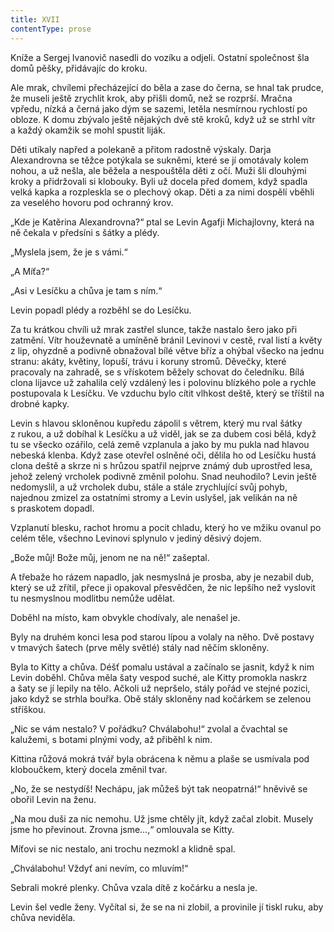 ```yaml
---
title: XVII
contentType: prose
---
```


<section>

Kníže a Sergej Ivanovič nasedli do vozíku a odjeli. Ostatní společnost šla domů pěšky, přidávajíc do kroku.

Ale mrak, chvílemi přecházející do běla a zase do černa, se hnal tak prudce, že museli ještě zrychlit krok, aby přišli domů, než se rozprší. Mračna vpředu, nízká a černá jako dým se sazemi, letěla nesmírnou rychlostí po obloze. K domu zbývalo ještě nějakých dvě stě kroků, když už se strhl vítr a každý okamžik se mohl spustit liják.

Děti utíkaly napřed a polekaně a přitom radostně výskaly. Darja Alexandrovna se těžce potýkala se sukněmi, které se jí omotávaly kolem nohou, a už nešla, ale běžela a nespouštěla děti z očí. Muži šli dlouhými kroky a přidržovali si klobouky. Byli už docela před domem, když spadla velká kapka a rozpleskla se o plechový okap. Děti a za nimi dospělí vběhli za veselého hovoru pod ochranný krov.

„Kde je Katěrina Alexandrovna?“ ptal se Levin Agafji Michajlovny, která na ně čekala v předsíni s šátky a plédy.

„Myslela jsem, že je s vámi.“

„A Míťa?“

„Asi v Lesíčku a chůva je tam s ním.“

Levin popadl plédy a rozběhl se do Lesíčku.

Za tu krátkou chvíli už mrak zastřel slunce, takže nastalo šero jako při zatmění. Vítr houževnatě a umíněně bránil Levinovi v cestě, rval listí a květy z lip, ohyzdně a podivně obnažoval bílé větve bříz a ohýbal všecko na jednu stranu: akáty, květiny, lopuší, trávu i koruny stromů. Děvečky, které pracovaly na zahradě, se s vřískotem běžely schovat do čeledníku. Bílá clona lijavce už zahalila celý vzdálený les i polovinu blízkého pole a rychle postupovala k Lesíčku. Ve vzduchu bylo cítit vlhkost deště, který se tříštil na drobné kapky.

Levin s hlavou skloněnou kupředu zápolil s větrem, který mu rval šátky z rukou, a už dobíhal k Lesíčku a už viděl, jak se za dubem cosi bělá, když tu se všecko ozářilo, celá země vzplanula a jako by mu pukla nad hlavou nebeská klenba. Když zase otevřel oslněné oči, dělila ho od Lesíčku hustá clona deště a skrze ni s hrůzou spatřil nejprve známý dub uprostřed lesa, jehož zelený vrcholek podivně změnil polohu. Snad neuhodilo? Levin ještě nedomyslil, a už vrcholek dubu, stále a stále zrychlující svůj pohyb, najednou zmizel za ostatními stromy a Levin uslyšel, jak velikán na ně s praskotem dopadl.

Vzplanutí blesku, rachot hromu a pocit chladu, který ho ve mžiku ovanul po celém těle, všechno Levinovi splynulo v jediný děsivý dojem.

„Bože můj! Bože můj, jenom ne na ně!“ zašeptal.

A třebaže ho rázem napadlo, jak nesmyslná je prosba, aby je nezabil dub, který se už zřítil, přece ji opakoval přesvědčen, že nic lepšího než vyslovit tu nesmyslnou modlitbu nemůže udělat.

Doběhl na místo, kam obvykle chodívaly, ale nenašel je.

Byly na druhém konci lesa pod starou lípou a volaly na něho. Dvě postavy v tmavých šatech (prve měly světlé) stály nad něčím skloněny.

Byla to Kitty a chůva. Déšť pomalu ustával a začínalo se jasnit, když k nim Levin doběhl. Chůva měla šaty vespod suché, ale Kitty promokla naskrz a šaty se jí lepily na tělo. Ačkoli už nepršelo, stály pořád ve stejné pozici, jako když se strhla bouřka. Obě stály skloněny nad kočárkem se zelenou stříškou.

„Nic se vám nestalo? V pořádku? Chválabohu!“ zvolal a čvachtal se kalužemi, s botami plnými vody, až přiběhl k nim.

Kittina růžová mokrá tvář byla obrácena k němu a plaše se usmívala pod kloboučkem, který docela změnil tvar.

„No, že se nestydíš! Nechápu, jak můžeš být tak neopatrná!“ hněvivě se obořil Levin na ženu.

„Na mou duši za nic nemohu. Už jsme chtěly jít, když začal zlobit. Musely jsme ho převinout. Zrovna jsme…,“ omlouvala se Kitty.

Míťovi se nic nestalo, ani trochu nezmokl a klidně spal.

„Chválabohu! Vždyť ani nevím, co mluvím!“

Sebrali mokré plenky. Chůva vzala dítě z kočárku a nesla je.

Levin šel vedle ženy. Vyčítal si, že se na ni zlobil, a provinile jí tiskl ruku, aby chůva neviděla.

</section>
